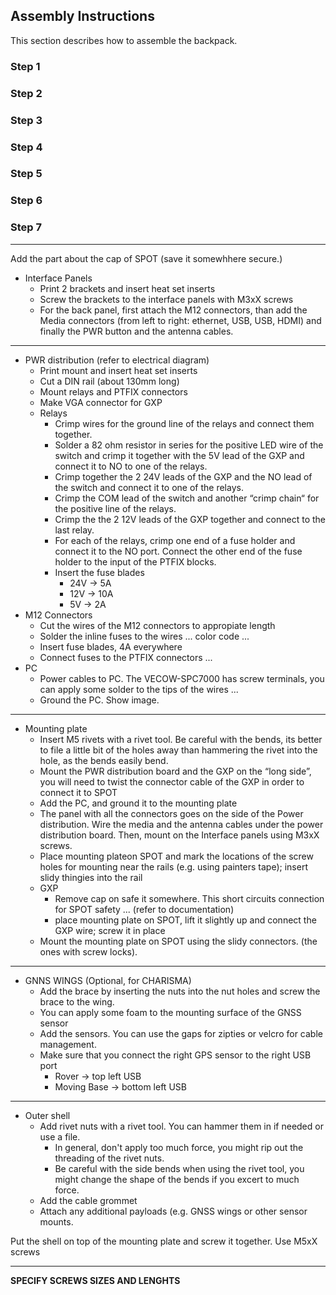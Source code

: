 ## Assembly Instructions

This section describes how to assemble the backpack.

### Step 1

### Step 2

### Step 3

### Step 4

### Step 5

### Step 6

### Step 7

***

Add the part about the cap of SPOT (save it somewhhere secure.)

- Interface Panels
  - Print 2 brackets and insert heat set inserts
  - Screw the brackets to the interface panels with M3xX screws
  - For the back panel, first attach the M12 connectors, than add the Media connectors (from left to right: ethernet, USB, USB, HDMI) and finally the PWR button and the antenna cables.

***

- PWR distribution (refer to electrical diagram)
  - Print mount and insert heat set inserts
  - Cut a DIN rail (about 130mm long)
  - Mount relays and PTFIX connectors
  - Make VGA connector for GXP 
  - Relays
    - Crimp wires for the ground line of the relays and connect them together.
    - Solder a 82 ohm resistor in series for the positive LED wire of  the switch and crimp it together with the 5V lead of the GXP and connect it to NO to one of the relays. 
    - Crimp together the 2 24V leads of the GXP and the NO lead of the switch and connect it to one of  the relays. 
    - Crimp the COM lead of the switch and another “crimp chain“ for the positive line of the relays. 
    - Crimp the the 2 12V leads of the GXP together and connect to the last relay.
    - For each of the relays, crimp one end of a fuse holder and connect it to the NO port. Connect the other end of the fuse holder to the input of the PTFIX blocks. 
    - Insert the fuse blades
      - 24V → 5A
      - 12V → 10A
      - 5V → 2A
- M12 Connectors
  - Cut the wires of the M12 connectors to appropiate length
  - Solder the inline fuses to the wires ... color code ...
  - Insert fuse blades, 4A everywhere
  - Connect fuses to the PTFIX connectors ...
- PC
  - Power cables to PC. The VECOW-SPC7000 has screw terminals, you can apply some solder to the tips of the wires ...
  - Ground the PC. Show image.
  

***

- Mounting plate
  - Insert M5 rivets with a rivet tool. Be careful with the bends, its better to file a little bit of the holes away than hammering the rivet into the hole, as the bends easily bend.
  - Mount the PWR distribution board and the GXP on the “long side”, you will need to twist the connector cable of the GXP in order to connect it to SPOT 
  - Add the PC, and ground it to the mounting plate
  - The panel with all the connectors goes on the side of the Power distribution. Wire the media and the antenna cables under the power distribution board. Then, mount on the Interface panels using M3xX screws.
  - Place mounting plateon SPOT and mark the locations of the screw holes for mounting near the rails (e.g. using painters tape); insert slidy thingies into the rail
  - GXP
    - Remove cap on safe it somewhere. This short circuits connection for SPOT safety ... (refer to documentation)
    - place mounting plate on SPOT, lift it slightly up and connect the GXP wire;  screw it in place
  - Mount the mounting plate on SPOT using the slidy connectors. (the ones with screw locks). 

***

- GNNS WINGS (Optional, for CHARISMA)
  -  Add the brace by inserting the nuts into the nut holes and screw the brace to the wing.
  -  You can apply some foam to the mounting surface of the GNSS sensor
  -  Add the sensors. You can use the gaps for zipties or velcro for cable management.
  -  Make sure that you connect the right GPS sensor to the right USB port
     -  Rover → top left USB 
     -  Moving Base → bottom left USB
  
***

- Outer shell
   - Add rivet nuts with a rivet tool. You can hammer them in if needed or use a file. 
     - In general, don't apply too much force, you might rip out the threading of the rivet nuts.
     - Be careful with the side bends when using the rivet tool, you might change the shape of the bends if you excert to much force.
   - Add the cable grommet
   - Attach any additional payloads (e.g. GNSS wings or other sensor mounts. 




Put the shell on top of the mounting plate and screw it together. Use M5xX screws
  
  
  ***

  **SPECIFY SCREWS SIZES AND LENGHTS**

